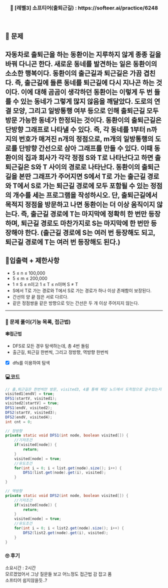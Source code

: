 <h3 align="center"> 
    📢  [레벨3] 소프티어(출퇴근길) : https://softeer.ai/practice/6248
</h3>

<br>

## 🚀 문제

자동차로 출퇴근을 하는 동환이는 지루하지 않게 종종 길을 바꿔 다니곤 한다. 새로운 동네를 발견하는 일은 동환이의 소소한 행복이다.
동환이의 출근길과 퇴근길은 가끔 겹친다. 즉, 출근길에 들른 동네를 퇴근길에 다시 지나곤 하는 것이다. 이에 대해 곰곰이 생각하던 동환이는 이렇게 두 번 들를 수 있는 동네가 그렇게 많지 않음을 깨달았다. 도로의 연결 모양, 그리고 일방통행 여부 등으로 인해 출퇴근길 모두 방문 가능한 동네가 한정되는 것이다.
동환이의 출퇴근길은 단방향 그래프로 나타낼 수 있다. 즉, 각 동네를 1부터 n까지의 번호가 매겨진 n개의 정점으로, m개의 일방통행의 도로를 단방향 간선으로 삼아 그래프를 만들 수 있다. 이때 동환이의 집과 회사가 각각 정점 S와 T로 나타난다고 하면 출퇴근길은 S와 T 사이의 경로로 나타난다.
동환이의 출퇴근길을 본딴 그래프가 주어지면 S에서 T로 가는 출근길 경로와 T에서 S로 가는 퇴근길 경로에 모두 포함될 수 있는 정점의 개수를 세는 프로그램을 작성하시오.
단, 출퇴근길에서 목적지 정점을 방문하고 나면 동환이는 더 이상 움직이지 않는다. 즉, 출근길 경로에 T는 마지막에 정확히 한 번만 등장하며, 퇴근길 경로도 마찬가지로 S는 마지막에 한 번만 등장해야 한다. (출근길 경로에 S는 여러 번 등장해도 되고, 퇴근길 경로에 T는 여러 번 등장해도 된다.)
---

## 🚦입출력 + 제한사항

* 5 ≤ n ≤ 100,000
* 5 ≤ m ≤ 200,000
* 1 ≤ S ≤ n이고 1 ≤ T ≤ n이며 S ≠ T
* S에서 T로 가는 경로와 T에서 S로 가는 경로가 하나 이상 존재함이 보장된다.
* 간선의 양 끝 점은 서로 다르다.
* 같은 정점쌍을 같은 방향으로 잇는 간선은 두 개 이상 주어지지 않는다.

---

### 📜 문제 풀이(기능 목록, 접근법)
**🕸접근법**
- DFS로 모든 경우 탐색하는데, 총 4번 돌림
- 출근길, 퇴근길 한번씩, 그리고 정방향, 역방향 한번씩

- [x] dfs를 이용하여 탐색

### 💻코드

```java
// 출,퇴근길은 한번씩만 방문, visited3, 4를 통해 해당 노드에서 도착점으로 갈수있는지 체크
visited1[endV] = true;
DFS1(startV, visited1);
visited2[startV] = true;
DFS1(endV, visited2);
DFS2(startV, visited3);
DFS2(endV, visited4);
int cnt = 0;

// 정방향
private static void DFS1(int node, boolean visited[]) {
	//기저조건
	if(visited[node]) {
		return;
	}
	visited[node] = true;
	//유도조건
	for(int i = 0; i < list.get(node).size(); i++) {
		DFS1(list.get(node).get(i), visited);
	}
}

// 역방향
private static void DFS2(int node, boolean visited[]) {
	//기저조건
	if(visited[node]) {
		return;
	}
	visited[node] = true;
	//유도조건
	for(int i = 0; i < list2.get(node).size(); i++) {
		DFS2(list2.get(node).get(i), visited);
	}
}
```

### 🙄 후기
소요시간 : 2시간  <br>
모르겠었어서 그냥 질문들 보고 어느정도 접근법 감 잡고 품<br>
소프티어 쉽지않을듯..?